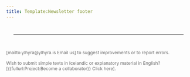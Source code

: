 ```yaml
---
title: Template:Newsletter footer
---
```


<hr style="margin: 40px 20px;border: none;border-bottom: 1px solid #e6e6e6;"/>

<div><span style="color: #6b6b6b;font-size:12px;">[mailto:ylhyra@ylhyra.is Email us] to suggest improvements or to report errors.</span>

<span style="color: #6b6b6b;font-size:12px;">Wish to submit simple texts in Icelandic or 
explanatory material in English? [{{fullurl:Project:Become a collaborator}} Click here]. </span>
</div>